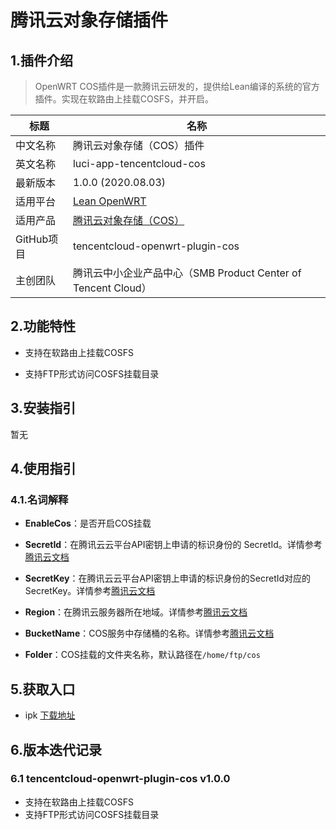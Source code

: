 # 腾讯云对象存储插件

## 1.插件介绍
> OpenWRT COS插件是一款腾讯云研发的，提供给Lean编译的系统的官方插件。实现在软路由上挂载COSFS，并开启。

| 标题       | 名称                                                         |
| ---------- | ------------------------------------------------------------ |
| 中文名称   | 腾讯云对象存储（COS）插件                                    |
| 英文名称   | luci-app-tencentcloud-cos                                    |
| 最新版本   | 1.0.0 (2020.08.03)                                           |
| 适用平台   | [Lean OpenWRT](https://github.com/coolsnowwolf/lede)         |
| 适用产品   | [腾讯云对象存储（COS）](https://cloud.tencent.com/product/cos) |
| GitHub项目 | tencentcloud-openwrt-plugin-cos                              |
| 主创团队   | 腾讯云中小企业产品中心（SMB Product Center of Tencent Cloud） |



## 2.功能特性

- 支持在软路由上挂载COSFS

- 支持FTP形式访问COSFS挂载目录

  



## 3.安装指引

暂无



## 4.使用指引

### 4.1.名词解释
- **EnableCos**：是否开启COS挂载

- **SecretId**：在腾讯云云平台API密钥上申请的标识身份的 SecretId。详情参考[腾讯云文档](https://cloud.tencent.com/document/product)
- **SecretKey**：在腾讯云云平台API密钥上申请的标识身份的SecretId对应的SecretKey。详情参考[腾讯云文档](https://cloud.tencent.com/document/product)
- **Region**：在腾讯云服务器所在地域。详情参考[腾讯云文档](https://cloud.tencent.com/document/product/457/44232)
- **BucketName**：COS服务中存储桶的名称。详情参考[腾讯云文档](https://cloud.tencent.com/document/product/436/41153)
- **Folder**：COS挂载的文件夹名称，默认路径在`/home/ftp/cos`

  

## 5.获取入口
- ipk [下载地址](https://openapp.qq.com/openwrt/luci-app-tencentcloud-cos_1.0-1_x86_64.ipk)



## 6.版本迭代记录

### 6.1 tencentcloud-openwrt-plugin-cos v1.0.0
- 支持在软路由上挂载COSFS
- 支持FTP形式访问COSFS挂载目录

